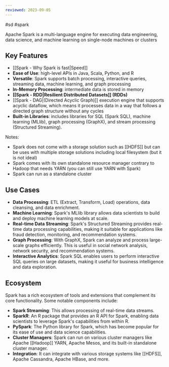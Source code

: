 ```yaml
---
reviewed: 2023-09-05
---
```


#sd #spark

Apache Spark is a multi-language engine for executing data engineering, data science, and machine learning on single-node machines or clusters

## Key Features

- [[Spark - Why Spark is fast|Speed]]
- **Ease of Use**: high-level APIs in Java, Scala, Python, and R
- **Versatile**: Spark supports batch processing, interactive queries, streaming data, machine learning, and graph processing
- **In-Memory Processing**: intermediate data is stored in memory
- **[[Spark - RDD|Resilient Distributed Datasets]] (RDDs)**
- [[Spark - DAG|(Directed Acyclic Graph)]] execution engine that supports acyclic dataflow, which means it processes data in a way that follows a directed graph structure without any cycles
- **Built-in Libraries**: includes libraries for SQL (Spark SQL), machine learning (MLlib), graph processing (GraphX), and stream processing (Structured Streaming).

Notes:

- Spark does not come with a storage solution such as [[HDFS]] but can be uses with multiple storage solutions including local filesystem (but it is not ideal)
- Spark comes with its own standalone resource manager contrary to Hadoop that needs YARN (you can still use YARN with Spark)
- Spark can run as a standalone cluster

## Use Cases

- **Data Processing**: ETL (Extract, Transform, Load) operations, data cleansing, and data enrichment.
- **Machine Learning**: Spark's MLlib library allows data scientists to build and deploy machine learning models at scale.
- **Real-time Data Streaming**: Spark's Structured Streaming provides real-time data processing capabilities, making it suitable for applications like fraud detection, monitoring, and recommendation systems.
- **Graph Processing**: With GraphX, Spark can analyze and process large-scale graphs efficiently. This is useful in social network analysis, network security, and recommendation systems.
- **Interactive Analytics**: Spark SQL enables users to perform interactive SQL queries on large datasets, making it useful for business intelligence and data exploration.

## Ecosystem

Spark has a rich ecosystem of tools and extensions that complement its core functionality. Some notable components include:

- **Spark Streaming**: This allows processing of real-time data streams.
- **SparkR**: An R package that provides an R API for Spark, enabling data scientists to leverage Spark's capabilities from within R.
- **PySpark**: The Python library for Spark, which has become popular for its ease of use and data science capabilities.
- **Cluster Managers**: Spark can run on various cluster managers like Apache [[Hadoop]] YARN, Apache Mesos, and its built-in standalone cluster manager.
- **Integration**: It can integrate with various storage systems like [[HDFS]], Apache Cassandra, Apache HBase, and more.
